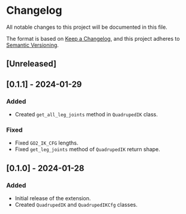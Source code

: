 # Changelog

All notable changes to this project will be documented in this file.

The format is based on [Keep a Changelog](https://keepachangelog.com/en/1.0.0/),
and this project adheres to [Semantic Versioning](https://semver.org/spec/v2.0.0.html).

## [Unreleased]

## [0.1.1] - 2024-01-29

### Added

- Created `get_all_leg_joints` method in `QuadrupedIK` class.

### Fixed

- Fixed `GO2_IK_CFG` lengths.
- Fixed `get_leg_joints` method of `QuadrupedIK` return shape.


## [0.1.0] - 2024-01-28

### Added

- Initial release of the extension.
- Created `QuadrupedIK` and `QuadrupedIKCfg` classes.
